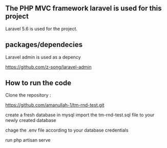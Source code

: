 

## The PHP MVC framework laravel is used for this project

Laravel 5.6 is used for the project.



## packages/dependecies
Laravel admin is used as a depency 

https://github.com/z-song/laravel-admin

## How to run the code

Clone the repository : 

https://github.com/amanullah-1/tm-rnd-test.git

create a  fresh database in mysql
import the tm-rnd-test.sql file to your newly created database

chage the .env file according to your database credentials

run php artisan serve




